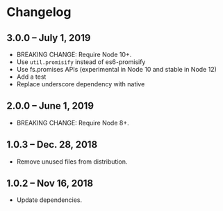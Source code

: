 # Changelog

## 3.0.0 – July 1, 2019

- BREAKING CHANGE: Require Node 10+.
- Use `util.promisify` instead of es6-promisify
- Use fs.promises APIs (experimental in Node 10 and stable in Node 12)
- Add a test
- Replace underscore dependency with native

## 2.0.0 – June 1, 2019

- BREAKING CHANGE: Require Node 8+.

## 1.0.3 – Dec. 28, 2018

- Remove unused files from distribution.

## 1.0.2 – Nov 16, 2018

- Update dependencies.
